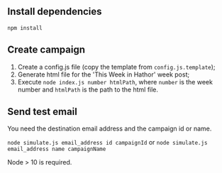 ## Install dependencies

`npm install`

## Create campaign

1. Create a config.js file (copy the template from `config.js.template`);
2. Generate html file for the 'This Week in Hathor' week post;
3. Execute `node index.js number htmlPath`, where `number` is the week number and `htmlPath` is the path to the html file.

## Send test email

You need the destination email address and the campaign id or name.

`node simulate.js email_address id campaignId` or `node simulate.js email_address name campaignName`


Node > 10 is required.
